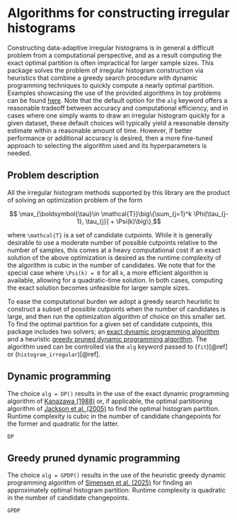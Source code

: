 # Algorithms for constructing irregular histograms

Constructing data-adaptive irregular histograms is in general a difficult problem from a computational perspective, and as a result computing the exact optimal partition is often impractical for larger sample sizes. This package solves the problem of irregular histogram construction via heuristics that combine a greedy search procedure with dynamic programming techniques to quickly compute a nearly optimal partition. Examples showcasing the use of the provided algorithms in toy problems can be found [here](examples/algorithm_choice.md). Note that the default option for the `alg` keyword offers a reasonable tradeoff between accuracy and computational efficiency, and in cases where one simply wants to draw an irregular histogram quickly for a given dataset, these default choices will typically yield a reasonable density estimate within a reasonable amount of time. However, if better performance or additional accuracy is desired, then a more fine-tuned approach to selecting the algorithm used and its hyperparameters is needed.

## Problem description
All the irregular histogram methods supported by this library are the product of solving an optimization problem of the form
```math
    \max_{\boldsymbol{\tau}\in \mathcal{T}}\big\{\sum_{j=1}^k \Phi(\tau_{j-1}, \tau_{j}] + \Psi(k)\big\},
```
where ``\mathcal{T}`` is a set of candidate cutpoints. While it is generally desirable to use a moderate number of possible cutpoints relative to the number of samples, this comes at a heavy computational cost if an exact solution of the above optimization is desired as the runtime complexity of the algorithm is cubic in the number of candidates. We note that for the special case where ``\Psi(k) = 0`` for all ``k``, a more efficient algorithm is available, allowing for a quadratic-time solution. In both cases, computing the exact solution becomes unfeasible for larger sample sizes.

To ease the computational burden we adopt a greedy search heuristic to construct a subset of possible cutpoints when the number of candidates is large, and then run the optimization algorithm of choice on this smaller set. To find the optimal partition for a given set of candidate cutpoints, this package includes two solvers; an [exact dynamic programming algorithm](#Dynamic-programming) and a heuristic [greedy pruned dynamic programming algorithm](#Greedy-pruned-dynamic-programming). The algorithm used can be controlled via the `alg` keyword passed to (`fit`)[@ref] or (`histogram_irregular`)[@ref].

## Dynamic programming
The choice `alg = DP()` results in the use of the exact dynamic programming algorithm of [Kanazawa (1988)](https://doi.org/10.1080/03610928808829688) or, if applicable, the optimal partitioning algorithm of [Jackson et al. (2005)](https://doi.org/10.1109/LSP.2001.838216) to find the optimal histogram partition. Runtime complexity is cubic in the number of candidate changepoints for the former and quadratic for the latter.
```@docs
DP
```

## Greedy pruned dynamic programming
The choice `alg = GPDP()` results in the use of the heuristic greedy dynamic programming algorithm of [Simensen et al. (2025)](https://doi.org/10.48550/ARXIV.2505.22034) for finding an approximately optimal histogram partition. Runtime complexity is quadratic in the number of candidate changepoints.
```@docs
GPDP
```